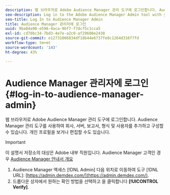```yaml
---
description: 웹 브라우저로 Adobe Audience Manager 관리 도구에 로그인합니다. Audience Manager 관리 도구를 사용하여 회사, 서버, 보고서, 형식 및 사용자를 추가하고 구성할 수 있습니다. 개인 프로필을 보거나 편집할 수도 있습니다.
seo-description: Log in to the Adobe Audience Manager Admin tool with your web browser. The Audience Manager Admin tool lets you add and configure companies, servers, reports, formats, and users. You can also view or edit your personal profile.
seo-title: Log In to Audience Manager Admin
title: Audience Manager 관리자에 로그인
uuid: 9ba84a90-e596-4aca-9bf7-f7dcf5c1cca5
exl-id: cd70bc34-7bd3-4e7e-a2c0-af29608e2438
source-git-commit: e12731066834df18b44e6737fe8c1264d316f7fd
workflow-type: tm+mt
source-wordcount: '143'
ht-degree: 43%

---
```


# Audience Manager 관리자에 로그인 {#log-in-to-audience-manager-admin}

웹 브라우저로 Adobe Audience Manager 관리 도구에 로그인합니다. Audience Manager 관리 도구를 사용하여 회사, 서버, 보고서, 형식 및 사용자를 추가하고 구성할 수 있습니다. 개인 프로필을 보거나 편집할 수도 있습니다.

>[!IMPORTANT]
>
> 이 설명서 저장소의 대상은 Adobe 내부 직원입니다. Audience Manager 고객인 경우 [Audience Manager 안내서 개요](https://experienceleague.adobe.com/docs/audience-manager/user-guide/aam-home.html)

<!-- t_login.xml -->

1. Audience Manager 액세스 [!DNL Admin] 다음 위치로 이동하여 도구 [!DNL URL]: [https://admin.demdex.com/](https://admin.demdex.com/).
1. 드롭다운 상자에서 원하는 확인 방법을 선택하고 을 클릭합니다 **[!UICONTROL Verify]**.
